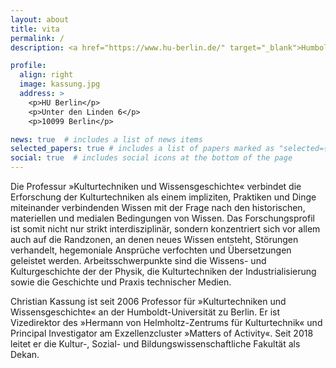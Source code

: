 ```yaml
---
layout: about
title: vita
permalink: /
description: <a href="https://www.hu-berlin.de/" target="_blank">Humboldt-Universität zu Berlin</a>. <a href="https://www.culture.hu-berlin.de/" target="_blank">Institut für Kulturwissenschaft</a>.

profile:
  align: right
  image: kassung.jpg
  address: >
    <p>HU Berlin</p>
    <p>Unter den Linden 6</p>
    <p>10099 Berlin</p>

news: true  # includes a list of news items
selected_papers: true # includes a list of papers marked as "selected={true}"
social: true  # includes social icons at the bottom of the page
---
```


Die Professur »Kulturtechniken und Wissensgeschichte« verbindet die Erforschung
der Kulturtechniken als einem impliziten, Praktiken und Dinge miteinander
verbindenden Wissen mit der Frage nach den historischen, materiellen und
medialen Bedingungen von Wissen. Das Forschungsprofil ist somit nicht nur
strikt interdisziplinär, sondern konzentriert sich vor allem auch auf die
Randzonen, an denen neues Wissen entsteht, Störungen verhandelt, hegemoniale
Ansprüche verfochten und Übersetzungen geleistet werden. Arbeitsschwerpunkte
sind die Wissens- und Kulturgeschichte der der Physik, die Kulturtechniken der
Industrialisierung sowie die Geschichte und Praxis technischer Medien.

Christian Kassung ist seit 2006 Professor für »Kulturtechniken und
Wissensgeschichte« an der Humboldt-Universität zu Berlin. Er ist Vizedirektor
des »Hermann von Helmholtz-Zentrums für Kulturtechnik« und Principal
Investigator am Exzellenzcluster »Matters of Activity«. Seit 2018 leitet er die
Kultur-, Sozial- und Bildungswissenschaftliche Fakultät als Dekan.
